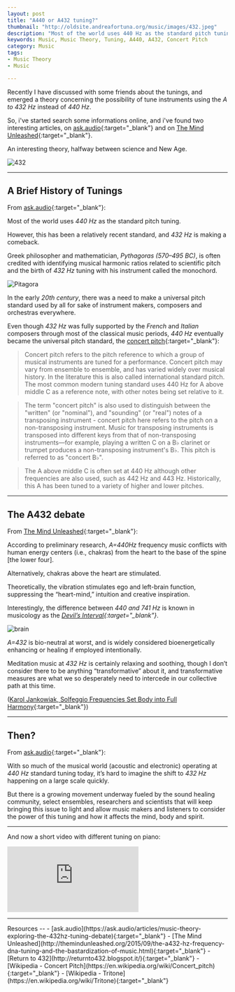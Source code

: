 ```yaml
---
layout: post
title: "A440 or A432 tuning?"
thumbnail: "http://oldsite.andreafortuna.org/music/images/432.jpeg"
description: "Most of the world uses 440 Hz as the standard pitch tuning. However, this has been a relatively recent standard, and 432 Hz is making a comeback. An interesting theory, halfway between science and New Age."
keywords: Music, Music Theory, Tuning, A440, A432, Concert Pitch
category: Music
tags: 
- Music Theory
- Music

---
```


Recently I have discussed with some friends about the tunings, and emerged a theory concerning the possibility of tune instruments using the *A to 432 Hz* instead of *440 Hz*.

So, i've started search some informations online, and i've found two interesting articles, on [ask.audio](https://ask.audio/articles/music-theory-exploring-the-432hz-tuning-debate){:target="_blank"} and on [The Mind Unleashed](http://themindunleashed.org/2015/09/the-a432-hz-frequency-dna-tuning-and-the-bastardization-of-music.html){:target="_blank"}.

An interesting theory, halfway between science and New Age.

![432](http://oldsite.andreafortuna.org/music/images/432.jpeg)

<hr/>

A Brief History of Tunings
--

From [ask.audio](https://ask.audio/articles/music-theory-exploring-the-432hz-tuning-debate){:target="_blank"}:

Most of the world uses *440 Hz* as the standard pitch tuning. 

However, this has been a relatively recent standard, and *432 Hz* is making a comeback. 

Greek philosopher and mathematician, *Pythagoras (570–495 BC)*, is often credited with identifying musical harmonic ratios related to scientific pitch and the birth of *432 Hz* tuning with his instrument called the monochord.

![Pitagora](https://macprovid.vo.llnwd.net/o43/hub/media/1123/11622/Pythagoras_and_his_Monochord.jpg)

In the early *20th century*, there was a need to make a universal pitch standard used by all for sake of instrument makers, composers and orchestras everywhere. 

Even though *432 Hz* was fully supported by the *French* and *Italian* composers through most of the classical music periods, *440 Hz* eventually became the universal pitch standard, the [concert pitch](https://en.wikipedia.org/wiki/Concert_pitch){:target="_blank"}:

>Concert pitch refers to the pitch reference to which a group of musical instruments are tuned for a performance. Concert pitch may vary from ensemble to ensemble, and has varied widely over musical history. In the literature this is also called international standard pitch. The most common modern tuning standard uses 440 Hz for A above middle C as a reference note, with other notes being set relative to it.

>The term "concert pitch" is also used to distinguish between the "written" (or "nominal"), and "sounding" (or "real") notes of a transposing instrument - concert pitch here refers to the pitch on a non-transposing instrument. Music for transposing instruments is transposed into different keys from that of non-transposing instruments—for example, playing a written C on a B♭ clarinet or trumpet produces a non-transposing instrument's B♭. This pitch is referred to as "concert B♭".

>The A above middle C is often set at 440 Hz although other frequencies are also used, such as 442 Hz and 443 Hz. Historically, this A has been tuned to a variety of higher and lower pitches.

<hr/>

The A432 debate
--

From [The Mind Unleashed](http://themindunleashed.org/2015/09/the-a432-hz-frequency-dna-tuning-and-the-bastardization-of-music.html){:target="_blank"}:

According to preliminary research, *A=440Hz* frequency music conflicts with human energy centers (i.e., chakras) from the heart to the base of the spine [the lower four]. 

Alternatively, chakras above the heart are stimulated. 

Theoretically, the vibration stimulates ego and left-brain function, suppressing the “heart-mind,” intuition and creative inspiration.

Interestingly, the difference between *440 and 741 Hz* is known in musicology as the *[Devil’s Interval](https://en.wikipedia.org/wiki/Tritone){:target="_blank"}*.

![brain](http://www.amadeux.net/sublimen/dossier/Brainwaves_hrm_432.jpg)

*A=432* is bio-neutral at worst, and is widely considered bioenergetically enhancing or healing if employed intentionally. 

Meditation music at *432 Hz* is certainly relaxing and soothing, though I don’t consider there to be anything “transformative” about it, and transformative measures are what we so desperately need to intercede in our collective path at this time.

([Karol Jankowiak, Solfeggio Frequencies Set Body into Full Harmony](http://www.wakingtimes.com/2014/02/01/solfeggio-frequencies-set-body-into-full-harmony/){:target="_blank"})

<hr/>

Then?
--

From [ask.audio](https://ask.audio/articles/music-theory-exploring-the-432hz-tuning-debate){:target="_blank"}:

With so much of the musical world (acoustic and electronic) operating at *440 Hz* standard tuning today, it’s hard to imagine the shift to *432 Hz* happening on a large scale quickly. 

But there is a growing movement underway fueled by the sound healing community, select ensembles, researchers and scientists that will keep bringing this issue to light and allow music makers and listeners to consider the power of this tuning and how it affects the mind, body and spirit. 

<hr/>

And now a short video with different tuning on piano:

<div class="video-container">
<iframe src="https://www.youtube.com/embed/115qXyVthHU" frameborder="0" allowfullscreen></iframe>
</div>

<hr/>
Resources
--
- [ask.audio](https://ask.audio/articles/music-theory-exploring-the-432hz-tuning-debate){:target="_blank"}
- [The Mind Unleashed](http://themindunleashed.org/2015/09/the-a432-hz-frequency-dna-tuning-and-the-bastardization-of-music.html){:target="_blank"}
- [Return to 432](http://returnto432.blogspot.it/){:target="_blank"}
- [Wikipedia - Concert Pitch](https://en.wikipedia.org/wiki/Concert_pitch){:target="_blank"}
- [Wikipedia - Tritone](https://en.wikipedia.org/wiki/Tritone){:target="_blank"}